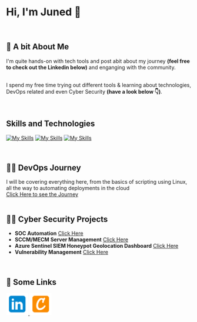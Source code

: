 <h1>Hi, I'm Juned 👋 <br/></h1>
<br/>
<h2>🧐 A bit About Me</h2>
I'm quite hands-on with tech tools and post abit about my journey <b>(feel free to check out the Linkedin below)</b> and enganging with the community.<br/><br/>

I spend my free time trying out different tools & learning about technologies, DevOps related and even Cyber Security <b>(have a look below 👇)</b>.<br/>


<br/>

<h2> Skills and Technologies </h2>


[![My Skills](https://skillicons.dev/icons?i=linux,bash,vscode)](https://skillicons.dev)
[![My Skills](https://skillicons.dev/icons?i=git,github)](https://skillicons.dev)
[![My Skills](https://skillicons.dev/icons?i=aws,terraform,docker,kubernetes)](https://skillicons.dev)

<br/>

<h2>👨‍💻 DevOps Journey</h2>
I will be covering everything here, from the basics of scripting using Linux, all the way to automating deployments in the cloud <br/>
<a href="https://github.com/JunedConnect/Devops-Journey">Click Here to see the Journey</a>
<br/>
<br/>

<h2>👨‍💻 Cyber Security Projects</h2>

- <b>SOC Automation</b> [Click Here](https://github.com/JunedConnect/SOC_Automation)
- <b>SCCM/MECM Server Management</b> [Click Here](https://github.com/JunedConnect/SCCM-MECM_Server_Management)
- <b>Azure Sentinel SIEM Honeypot Geolocation Dashboard</b> [Click Here](https://github.com/JunedConnect/SCCM-MECM_Server_Management)
- <b>Vulnerability Management</b> [Click Here](https://github.com/JunedConnect/Vulnerability_Scanning)

<br/>
<h2>🔗 Some Links</h2>

<a href="https://www.linkedin.com/in/juned-connect/">
  <img src="https://raw.githubusercontent.com/JunedConnect/JunedConnect/main/images/linkedin-48.png" alt="LinkedIn Badge" width="60"/>
</a>
<a href="https://www.credly.com/users/juned-ahmed.cbc69ec9">
  <img src="https://raw.githubusercontent.com/JunedConnect/JunedConnect/main/images/credly-48.png" alt="Credly Badge" width="60"/>
</a>

<!--
**JunedConnect/JunedConnect** is a ✨ _special_ ✨ repository because its `README.md` (this file) appears on your GitHub profile.

Here are some ideas to get you started:

- 🔭 I’m currently working on ...
- 🌱 I’m currently learning ...
- 👯 I’m looking to collaborate on ...
- 🤔 I’m looking for help with ...
- 💬 Ask me about ...
- 📫 How to reach me: ...
- 😄 Pronouns: ...
- ⚡ Fun fact: ...
-->

